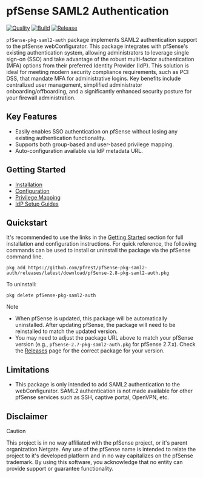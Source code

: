 # pfSense SAML2 Authentication

[![Quality](https://github.com/pfrest/pfSense-pkg-saml2-auth/actions/workflows/quality.yml/badge.svg)](https://github.com/pfrest/pfSense-pkg-saml2-auth/actions/workflows/quality.yml)
[![Build](https://github.com/pfrest/pfSense-pkg-saml2-auth/actions/workflows/build.yml/badge.svg)](https://github.com/pfrest/pfSense-pkg-saml2-auth/actions/workflows/build.yml)
[![Release](https://github.com/pfrest/pfSense-pkg-saml2-auth/actions/workflows/release.yml/badge.svg)](https://github.com/pfrest/pfSense-pkg-saml2-auth/actions/workflows/release.yml)

`pfSense-pkg-saml2-auth` package implements SAML2 authentication support to the pfSense webConfigurator. This package 
integrates with pfSense's existing authentication system, allowing administrators to leverage single sign-on (SSO) and 
take advantage of the robust multi-factor authentication (MFA) options from their preferred Identity Provider (IdP). 
This solution is ideal for meeting modern security compliance requirements, such as PCI DSS, that mandate MFA for 
administrative logins. Key benefits include centralized user management, simplified administrator onboarding/offboarding, 
and a significantly enhanced security posture for your firewall administration.

## Key Features

- Easily enables SSO authentication on pfSense without losing any existing authentication functionality.
- Supports both group-based and user-based privilege mapping.
- Auto-configuration available via IdP metadata URL.

## Getting Started

- [Installation](https://docs.pfrest.org/pfSense-pkg-saml2-auth/INSTALLATION/)
- [Configuration](https://docs.pfrest.org/pfSense-pkg-saml2-auth/CONFIGURATION/)
- [Privilege Mapping](https://docs.pfrest.org/pfSense-pkg-saml2-auth/PRIVILEGE_MAPPING/)
- [IdP Setup Guides](https://docs.pfrest.org/pfSense-pkg-saml2-auth/IDP_INSTRUCTIONS/)

## Quickstart

It's recommended to use the links in the [Getting Started](#getting-started) section for full installation and 
configuration instructions. For quick reference, the following commands can be used to install or uninstall the package 
via the pfSense command line.

```
pkg add https://github.com/pfrest/pfSense-pkg-saml2-auth/releases/latest/download/pfSense-2.8-pkg-saml2-auth.pkg
```

To uninstall:

```
pkg delete pfSense-pkg-saml2-auth
```

> [!NOTE]
> - When pfSense is updated, this package will be automatically uninstalled. After updating pfSense, the package will need to be reinstalled to match the updated version.
> - You may need to adjust the package URL above to match your pfSense version (e.g., `pfSense-2.7-pkg-saml2-auth.pkg` for pfSense 2.7.x). Check the [Releases](https://github.com/pfrest/pfSense-pkg-saml2-auth/releases) page for the correct package for your version.

## Limitations

- This package is only intended to add SAML2 authentication to the webConfigurator. SAML2 authentication is not made
  available for other pfSense services such as SSH, captive portal, OpenVPN, etc.

## Disclaimer

> [!CAUTION]
> This project is in no way affiliated with the pfSense project, or it's parent organization Netgate. Any use of the
> pfSense name is intended to relate the project to it's developed platform and in no way capitalizes on the
> pfSense trademark. By using this software, you acknowledge that no entity can provide support or guarantee
> functionality.
